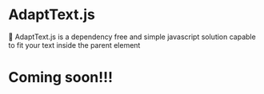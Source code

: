 # AdaptText.js
:raised_hands: AdaptText.js is a dependency free and simple javascript solution capable to fit your text inside the parent element


# Coming soon!!!
